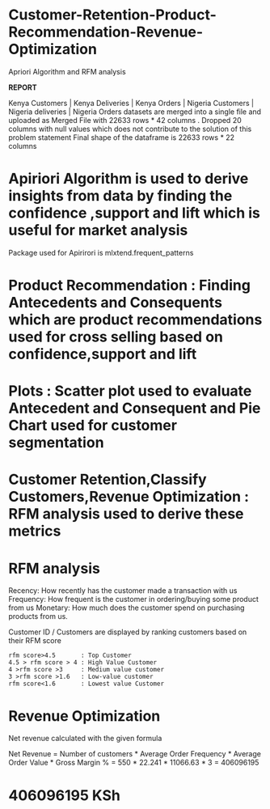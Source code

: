 # Customer-Retention-Product-Recommendation-Revenue-Optimization
Apriori Algorithm and RFM analysis 

**REPORT** 

Kenya Customers | Kenya Deliveries | Kenya Orders | Nigeria Customers | Nigeria deliveries | Nigeria Orders datasets are merged into a single file 
and uploaded as Merged File with 22633 rows * 42 columns .
Dropped 20 columns with null values which does not contribute to the solution of this problem statement
Final shape of the dataframe is 22633 rows * 22 columns

# Apiriori Algorithm is used to derive insights from data by finding the confidence ,support and lift which is useful for market analysis
Package used for Apirirori is mlxtend.frequent_patterns
   
# Product Recommendation : Finding Antecedents and Consequents which are product recommendations used for cross selling based on confidence,support and lift 

# Plots : Scatter plot used to evaluate Antecedent and Consequent and Pie Chart used for customer segmentation
   
# Customer Retention,Classify Customers,Revenue Optimization : RFM analysis used to derive these metrics
   
# RFM analysis
  Recency: How recently has the customer made a transaction with us
  Frequency: How frequent is the customer in ordering/buying some product from us
  Monetary: How much does the customer spend on purchasing products from us.

Customer ID / Customers are displayed by ranking customers based on their RFM score
    
    rfm score>4.5       : Top Customer
    4.5 > rfm score > 4 : High Value Customer
    4 >rfm score >3     : Medium value customer
    3 >rfm score >1.6   : Low-value customer
    rfm score<1.6       : Lowest value Customer

# Revenue Optimization 
Net revenue calculated with the given formula 

Net Revenue = Number of customers * Average Order Frequency * Average Order Value * Gross Margin %
            = 550 * 22.241 * 11066.63 * 3
            = 406096195

# 406096195 KSh
